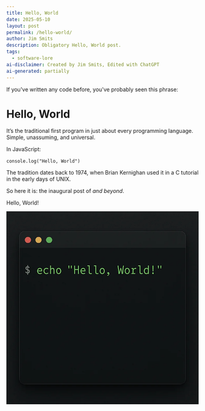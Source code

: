 ```yaml
---
title: Hello, World
date: 2025-05-10
layout: post
permalink: /hello-world/
author: Jim Smits
description: Obligatory Hello, World post.
tags:
  - software-lore
ai-disclaimer: Created by Jim Smits, Edited with ChatGPT
ai-generated: partially
---
```

If you've written any code before, you've probably seen this phrase:

# Hello, World

It’s the traditional first program in just about every programming language. Simple, unassuming, and universal. 

In JavaScript:

```
console.log("Hello, World")
```

The tradition dates back to 1974, when Brian Kernighan used it in a C tutorial in the early days of UNIX. 

So here it is: the inaugural post of _and beyond_.

Hello, World!

![A modern looking terminal in dark mode with 'echo, "Hello, World!"' displayed on the screen](/assets/images/posts/2c632be6-05c7-46d8-86fe-e01c4d344de6.webp "AI Generated Graphic - ChatGPT")